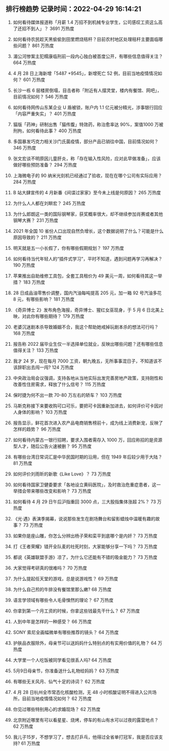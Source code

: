 
## 排行榜趋势 记录时间：2022-04-29 16:14:21
  
  1. 如何看待媒体报道称「月薪 1.4 万招不到机械专业学生，公司感叹工资这么高了还招不到人」？ 3691 万热度
    
  2. 如何看待农民趁天黑偷偷到田里燃烧秸秆？目前农村地区处理秸秆主要面临哪些问题？ 861 万热度
    
  3. 湄公河惨案主犯糯康临刑前一段内心独白被首度公开，有哪些信息值得关注？ 664 万热度
    
  4. 4 月 28 日上海新增「5487 +9545」，新增死亡 52 例，目前当地疫情情况如何？ 601 万热度
    
  5. 长沙一栋 6 层楼房倒塌，目击者称「附近有人摆灵堂，楼内有餐馆、网吧」，目前情况如何？ 546 万热度
    
  6. 如何看待网传山东某企业 U 盾被锁，账户内 1.1 亿元被分精光，涉事银行回应「内容严重失实」？ 401 万热度
    
  7. 猫版「药神」研制出售「猫传腹」特效药，称治愈率达 90%，案值1000 万被刑拘，如何看待此事？ 400 万热度
    
  8. 多国暴发巧克力相关沙门氏菌疫情，部分产品已销往中国，目前情况如何？ 346 万热度
    
  9. 张文宏谈不明原因儿童肝炎，称「存在输入性风险，应对此早做准备」，应该做好哪些预防准备？ 294 万热度
    
  10. 上海微电子的 90 纳米光刻机已经通过了验收，现在在哪个公司有实际应用？ 284 万热度
    
  11. B 站大肆宣传的 4 月新番《间谍过家家》至今未上线是何原因？ 265 万热度
    
  12. 为什么人人都在刘畊宏？ 245 万热度
    
  13. 为什么郎朗这一类的国际钢琴家，获奖概率很大，却不继续参加肖赛或者其他钢琴大赛？ 231 万热度
    
  14. 2021 年全国 10 省份人口出现自然负增长，这个数据说明了什么？可能是什么原因导致的？ 211 万热度
    
  15. 明天就是五一小长假了，你有哪些假期规划？ 197 万热度
    
  16. 如何看待当代年轻人的“插件式学习”，平时不知道，遇到问题再学习再解决？ 190 万热度
    
  17. 苹果推出自助维修工具包，全套工具租价为 49 美元一周，如何看待其这一举措？ 183 万热度
    
  18. 28 日成品油零售价调整，国内汽油每吨提高 205 元，加一箱 92 号汽油多花 8 元，有哪些影响？ 181 万热度
    
  19. 《奇异博士 2》发布角色海报，奇异博士、猩红女巫现身，于 5 月 6 日北美上映，对此你有哪些期待？ 179 万热度
    
  20. 老婆沉迷剧本杀导致婚姻不合，我这个帮助她戒掉玩剧本杀的想法可行吗？ 168 万热度
    
  21. 报告称 2022 届毕业生仅一半选择单位就业，反映出哪些问题？还有哪些信息值得关注？ 133 万热度
    
  22. 我才 24 岁，现在每月 7000 工资，朝九晚五，无所事事混日子，不知道该不该辞职出去闯一闯? 124 万热度
    
  23. 中央政治局会议强调，支持各地从当地实际出发完善房地产政策，支持刚性和改善性住房需求，释放了什么信号？ 115 万热度
    
  24. 保时捷为何不出一款 70-80 万左右的轿车？ 103 万热度
    
  25. 马斯克称接下来要收购可口可乐，要把可卡因重新加进去，如何评价可卡因对人身体的影响？ 103 万热度
    
  26. 报告显示，鲜花首次进入农产品电商销售榜前十，成为线上消费新宠，反映了怎样的趋势？ 96 万热度
    
  27. 如何看待内蒙古一银行招聘，要求入围者需存入 1000 万，回应称招的是资源型人才，随后公告火速被删？ 95 万热度
    
  28. 有哪些台湾日常词汇是中华民国时期的沿用，但在 1949 年后较少用于大陆？ 81 万热度
    
  29. 如何评价刘雨昕的新歌《Like Love》？ 73 万热度
    
  30. 如何看待国家卫健委要求「各地设立黄码医院」，及时救治危重症患者，这一举措会带来哪些改变和影响？ 73 万热度
    
  31. 如何看待 4 月 29 日午后沪指重回 3000 点，三大股指集体涨超 2%？ 73 万热度
    
  32. 《光·遇》表演季揭幕，说说那些发生在剧场舞台和留影蜡烛中温暖有趣的故事？ 73 万热度
    
  33. 如果你是座山雕，你怎么分辨出杨子荣和栾平到底哪个是内奸？ 73 万热度
    
  34. 打《王者荣耀》错开全队麦的社死时刻，大家能够分享一下吗？ 73 万热度
    
  35. 都说《英雄联盟手游》凉了，为什么它还能有不错的吸金能力？ 73 万热度
    
  36. 大家觉得考研真的很难吗？ 70 万热度
    
  37. 为什么提起任天堂的游戏，总是说游戏性？ 69 万热度
    
  38. 为什么自己煎的牛排没有餐馆里那么嫩? 68 万热度
    
  39. 语言学领域有哪些令人毛骨悚然的理论？ 67 万热度
    
  40. 你拿到第一个月工资的时候，你拿这些钱最先干什么？ 67 万热度
    
  41. 人到中年是怎样的一种感受？ 66 万热度
    
  42. SONY 索尼全画幅微单有哪些推荐的镜头？ 64 万热度
    
  43. 护肤品衣服除外，母亲节可以送妈妈什么特别点的有实用价值的礼物？ 64 万热度
    
  44. 大学里一个人吃饭被同学看见很丢人吗? 64 万热度
    
  45. 5月9日母亲节，你准备送什么礼物给妈妈？ 63 万热度
    
  46. 有哪些无关风月、仙气十足的诗词？ 62 万热度
    
  47. 4 月 28 日杭州全市常态化核酸检测，无 48 小时核酸证明不得进入公共场所，目前当地疫情情况如何？ 62 万热度
    
  48. 你见过哪些特别用心的求婚现场？ 62 万热度
    
  49. 北京附近哪里有可以看星星、烧烤，停车的有山有水可以过夜的露营地点？ 62 万热度
    
  50. 我儿子15岁，不想学习了，想去打乒乓，他得过全省单打冠军，我是否应该支持? 61 万热度
    